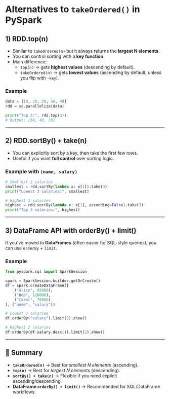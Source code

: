 # Alternatives to `takeOrdered()` in PySpark

## 1) **RDD.top(n)**
- Similar to `takeOrdered(n)` but it always returns the **largest N elements**.
- You can control sorting with a **key function**.
- Main difference:  
  - `top(n)` → gets **highest values** (descending by default).  
  - `takeOrdered(n)` → gets **lowest values** (ascending by default, unless you flip with `-key`).  

### Example
```python
data = [10, 30, 20, 50, 40]
rdd = sc.parallelize(data)

print("Top 3:", rdd.top(3))  
# Output: [50, 40, 30]
```

---

## 2) **RDD.sortBy() + take(n)**
- You can explicitly sort by a key, then take the first few rows.
- Useful if you want **full control** over sorting logic.

### Example with `(name, salary)`
```python
# Smallest 3 salaries
smallest = rdd.sortBy(lambda x: x[1]).take(3)
print("Lowest 3 salaries:", smallest)

# Highest 3 salaries
highest = rdd.sortBy(lambda x: x[1], ascending=False).take(3)
print("Top 3 salaries:", highest)
```

---

## 3) **DataFrame API with orderBy() + limit()**
If you’ve moved to **DataFrames** (often easier for SQL-style queries), you can use `orderBy` + `limit`.

### Example
```python
from pyspark.sql import SparkSession

spark = SparkSession.builder.getOrCreate()
df = spark.createDataFrame([
    ("Alice", 95000),
    ("Bob", 120000),
    ("Carol", 70000)
], ["name", "salary"])

# Lowest 2 salaries
df.orderBy("salary").limit(2).show()

# Highest 2 salaries
df.orderBy(df.salary.desc()).limit(2).show()
```

---

## 🔑 Summary
- **`takeOrdered(n)`** → Best for *smallest N elements* (ascending).  
- **`top(n)`** → Best for *largest N elements* (descending).  
- **`sortBy() + take(n)`** → Flexible if you need explicit ascending/descending.  
- **DataFrame `orderBy() + limit()`** → Recommended for SQL/DataFrame workflows.
